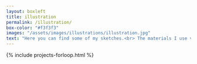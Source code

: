 ```yaml
---
layout: boxleft
title: illustration
permalink: /illustration/
box-color: "#f3f3f3"
images: "/assets/images/illustrations/illustration.jpg"
text: "Here you can find some of my sketches.<br> The materials I use vary a lot, but my favorites include watercolor and colored pencils." 
---
```


<div class="index-illustration">	
	<div class="row">
		{% include projects-forloop.html %}
	</div>
</div>